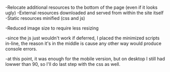 -Relocate additional resources to the bottom of the page (even if it looks ugly)
-External resources downloaded and served from within the site itself
-Static resources minified (css and js)

-Reduced image size to require less resizing


-since the js just wouldn't work if deferred, I placed the minimized scripts in-line, the reason it's in the middle is cause any other way would produce console errors.

-at this point, it was enough for the mobile version, but on desktop I still had lowwer than 90, so I'll do last step with the css as well.
